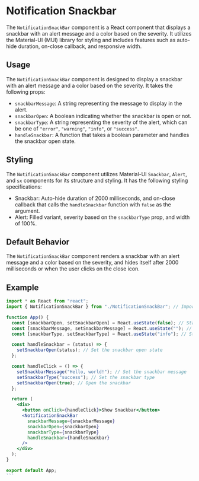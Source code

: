# Notification Snackbar

The `NotificationSnackBar` component is a React component that displays a snackbar with an alert message and a color based on the severity. It utilizes the Material-UI (MUI) library for styling and includes features such as auto-hide duration, on-close callback, and responsive width.

## Usage

The `NotificationSnackBar` component is designed to display a snackbar with an alert message and a color based on the severity. It takes the following props:

- `snackbarMessage`: A string representing the message to display in the alert.
- `snackbarOpen`: A boolean indicating whether the snackbar is open or not.
- `snackbarType`: A string representing the severity of the alert, which can be one of `"error"`, `"warning"`, `"info"`, or `"success"`.
- `handleSnackbar`: A function that takes a boolean parameter and handles the snackbar open state.

## Styling

The `NotificationSnackBar` component utilizes Material-UI `Snackbar`, `Alert`, and `sx` components for its structure and styling. It has the following styling specifications:

- Snackbar: Auto-hide duration of 2000 milliseconds, and on-close callback that calls the `handleSnackbar` function with `false` as the argument.
- Alert: Filled variant, severity based on the `snackbarType` prop, and width of 100%.

## Default Behavior

The `NotificationSnackBar` component renders a snackbar with an alert message and a color based on the severity, and hides itself after 2000 milliseconds or when the user clicks on the close icon.

## Example

````jsx
import * as React from "react";
import { NotificationSnackBar } from "./NotificationSnackBar"; // Import the NotificationSnackBar component

function App() {
  const [snackbarOpen, setSnackbarOpen] = React.useState(false); // State for snackbar open
  const [snackbarMessage, setSnackbarMessage] = React.useState(""); // State for snackbar message
  const [snackbarType, setSnackbarType] = React.useState("info"); // State for snackbar type

  const handleSnackbar = (status) => {
    setSnackbarOpen(status); // Set the snackbar open state
  };

  const handleClick = () => {
    setSnackbarMessage("Hello, world!"); // Set the snackbar message
    setSnackbarType("success"); // Set the snackbar type
    setSnackbarOpen(true); // Open the snackbar
  };

  return (
    <div>
      <button onClick={handleClick}>Show Snackbar</button>
      <NotificationSnackBar
        snackbarMessage={snackbarMessage}
        snackbarOpen={snackbarOpen}
        snackbarType={snackbarType}
        handleSnackbar={handleSnackbar}
      />
    </div>
  );
}

export default App;
```
````
